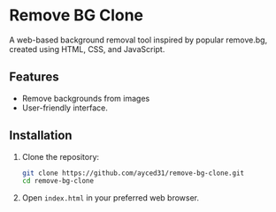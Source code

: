 # Remove BG Clone

A web-based background removal tool inspired by popular remove.bg, created using HTML, CSS, and JavaScript.

## Features

- Remove backgrounds from images
- User-friendly interface.

## Installation

1. Clone the repository:
    ```sh
    git clone https://github.com/ayced31/remove-bg-clone.git
    cd remove-bg-clone
    ```

2. Open `index.html` in your preferred web browser.
